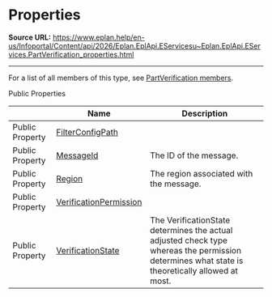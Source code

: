 # Properties

**Source URL:** https://www.eplan.help/en-us/Infoportal/Content/api/2026/Eplan.EplApi.EServicesu~Eplan.EplApi.EServices.PartVerification_properties.html

---

For a list of all members of this type, see [PartVerification members](Eplan.EplApi.EServicesu~Eplan.EplApi.EServices.PartVerification_members.html).

Public Properties

|  | Name | Description |
| --- | --- | --- |
| Public Property | [FilterConfigPath](Eplan.EplApi.EServicesu~Eplan.EplApi.EServices.PartVerification~FilterConfigPath.html) |  |
| Public Property | [MessageId](Eplan.EplApi.EServicesu~Eplan.EplApi.EServices.PartVerification~MessageId.html) | The ID of the message. |
| Public Property | [Region](Eplan.EplApi.EServicesu~Eplan.EplApi.EServices.PartVerification~Region.html) | The region associated with the message. |
| Public Property | [VerificationPermission](Eplan.EplApi.EServicesu~Eplan.EplApi.EServices.PartVerification~VerificationPermission.html) |  |
| Public Property | [VerificationState](Eplan.EplApi.EServicesu~Eplan.EplApi.EServices.PartVerification~VerificationState.html) | The VerificationState determines the actual adjusted check type whereas the permission determines what state is theoretically allowed at most. |



